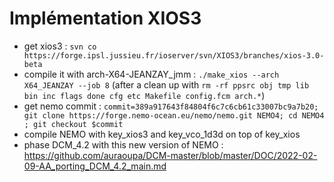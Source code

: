 # Implémentation XIOS3

- get xios3 : ```svn co https://forge.ipsl.jussieu.fr/ioserver/svn/XIOS3/branches/xios-3.0-beta```
- compile it with arch-X64-JEANZAY_jmm : ```./make_xios --arch X64_JEANZAY --job 8``` (after a clean up with ```rm -rf ppsrc obj tmp lib bin inc flags done cfg etc Makefile config.fcm arch.*```)
- get nemo commit : ```commit=389a917643f84804f6c7c6cb61c33007bc9a7b20; git clone https://forge.nemo-ocean.eu/nemo/nemo.git NEMO4; cd NEMO4 ; git checkout $commit```
- compile NEMO with key_xios3 and key_vco_1d3d on top of key_xios
- phase DCM_4.2 with this new version of NEMO : https://github.com/auraoupa/DCM-master/blob/master/DOC/2022-02-09-AA_porting_DCM_4.2_main.md

